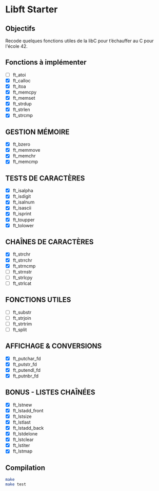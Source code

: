 # Libft Starter

## Objectifs
Recode quelques fonctions utiles de la libC pour t’échauffer au C pour l'école 42.

## Fonctions à implémenter
- [ ] ft_atoi
- [x] ft_calloc
- [x] ft_itoa
- [x] ft_memcpy
- [x] ft_memset
- [x] ft_strdup
- [x] ft_strlen
- [x] ft_strcmp
## GESTION MÉMOIRE 
- [x] ft_bzero
- [x] ft_memmove
- [x] ft_memchr
- [x] ft_memcmp
## TESTS DE CARACTÈRES
- [x] ft_isalpha
- [x] ft_isdigit
- [x] ft_isalnum
- [x] ft_isascii
- [x] ft_isprint
- [x] ft_toupper
- [x] ft_tolower
## CHAÎNES DE CARACTÈRES
- [x] ft_strchr
- [x] ft_strrchr
- [x] ft_strncmp
- [ ] ft_strnstr
- [ ] ft_strlcpy
- [ ] ft_strlcat
## FONCTIONS UTILES
- [ ] ft_substr
- [ ] ft_strjoin
- [ ] ft_strtrim
- [ ] ft_split
## AFFICHAGE & CONVERSIONS
- [x] ft_putchar_fd
- [x] ft_putstr_fd
- [x] ft_putendl_fd
- [x] ft_putnbr_fd
## BONUS - LISTES CHAÎNÉES
- [x] ft_lstnew
- [x] ft_lstadd_front
- [x] ft_lstsize
- [x] ft_lstlast
- [x] ft_lstadd_back
- [x] ft_lstdelone
- [x] ft_lstclear
- [x] ft_lstiter
- [x] ft_lstmap

## Compilation
```bash
make
make test
```

